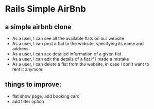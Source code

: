 # Rails Simple AirBnb
## a simple airbnb clone

* As a user, I can see all the available flats on our website
* As a user, I can post a flat to the website, specifying its name and address
* As a user, I can see detailed information of a given flat
* As a user, I can edit the details of a flat if I made a mistake
* As a user, I can delete a flat from the website, in case I don’t want to rent it anymore


## things to improve:
- flat show page, add booking card
- add filter option
